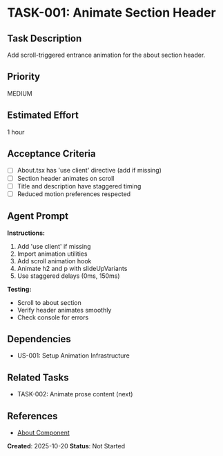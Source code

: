 # TASK-001: Animate Section Header

## Task Description

Add scroll-triggered entrance animation for the about section header.

## Priority

MEDIUM

## Estimated Effort

1 hour

## Acceptance Criteria

- [ ] About.tsx has 'use client' directive (add if missing)
- [ ] Section header animates on scroll
- [ ] Title and description have staggered timing
- [ ] Reduced motion preferences respected

## Agent Prompt

**Instructions:**

1. Add 'use client' if missing
2. Import animation utilities
3. Add scroll animation hook
4. Animate h2 and p with slideUpVariants
5. Use staggered delays (0ms, 150ms)

**Testing:**

- Scroll to about section
- Verify header animates smoothly
- Check console for errors

## Dependencies

- US-001: Setup Animation Infrastructure

## Related Tasks

- TASK-002: Animate prose content (next)

## References

- [About Component](../../../../components/About.tsx)

**Created**: 2025-10-20
**Status**: Not Started
